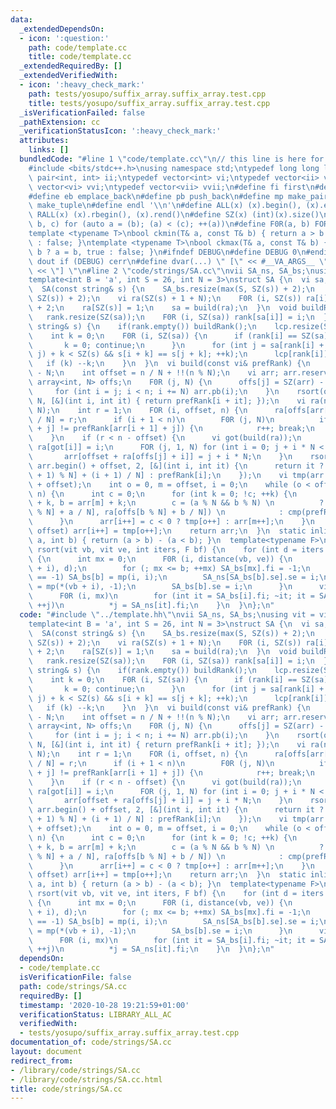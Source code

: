 ```yaml
---
data:
  _extendedDependsOn:
  - icon: ':question:'
    path: code/template.cc
    title: code/template.cc
  _extendedRequiredBy: []
  _extendedVerifiedWith:
  - icon: ':heavy_check_mark:'
    path: tests/yosupo/suffix_array.suffix_array.test.cpp
    title: tests/yosupo/suffix_array.suffix_array.test.cpp
  _isVerificationFailed: false
  _pathExtension: cc
  _verificationStatusIcon: ':heavy_check_mark:'
  attributes:
    links: []
  bundledCode: "#line 1 \"code/template.cc\"\n// this line is here for a reason\n\
    #include <bits/stdc++.h>\nusing namespace std;\ntypedef long long ll;\ntypedef\
    \ pair<int, int> ii;\ntypedef vector<int> vi;\ntypedef vector<ii> vii;\ntypedef\
    \ vector<vi> vvi;\ntypedef vector<vii> vvii;\n#define fi first\n#define se second\n\
    #define eb emplace_back\n#define pb push_back\n#define mp make_pair\n#define mt\
    \ make_tuple\n#define endl '\\n'\n#define ALL(x) (x).begin(), (x).end()\n#define\
    \ RALL(x) (x).rbegin(), (x).rend()\n#define SZ(x) (int)(x).size()\n#define FOR(a,\
    \ b, c) for (auto a = (b); (a) < (c); ++(a))\n#define F0R(a, b) FOR (a, 0, (b))\n\
    template <typename T>\nbool ckmin(T& a, const T& b) { return a > b ? a = b, true\
    \ : false; }\ntemplate <typename T>\nbool ckmax(T& a, const T& b) { return a <\
    \ b ? a = b, true : false; }\n#ifndef DEBUG\n#define DEBUG 0\n#endif\n#define\
    \ dout if (DEBUG) cerr\n#define dvar(...) \" [\" << #__VA_ARGS__ \": \" << (__VA_ARGS__)\
    \ << \"] \"\n#line 2 \"code/strings/SA.cc\"\nvii SA_ns, SA_bs;\nusing vit = vi::iterator;\n\
    template<int B = 'a', int S = 26, int N = 3>\nstruct SA {\n  vi sa, rank, lcp;\n\
    \  SA(const string& s) {\n    SA_bs.resize(max(S, SZ(s)) + 2);\n    SA_ns.resize(max(S,\
    \ SZ(s)) + 2);\n    vi ra(SZ(s) + 1 + N);\n    F0R (i, SZ(s)) ra[i] = s[i] - B\
    \ + 2;\n    ra[SZ(s)] = 1;\n    sa = build(ra);\n  }\n  void buildRank() {\n \
    \   rank.resize(SZ(sa));\n    F0R (i, SZ(sa)) rank[sa[i]] = i;\n  }\n  void buildLcp(const\
    \ string& s) {\n    if(rank.empty()) buildRank();\n    lcp.resize(SZ(sa) - 1);\n\
    \    int k = 0;\n    F0R (i, SZ(sa)) {\n      if (rank[i] == SZ(sa) - 1) {\n \
    \       k = 0; continue;\n      }\n      for (int j = sa[rank[i] + 1]; max(i,\
    \ j) + k < SZ(s) && s[i + k] == s[j + k]; ++k);\n      lcp[rank[i]] = k;\n   \
    \   if (k) --k;\n    }\n  }\n  vi build(const vi& prefRank) {\n    int n = SZ(prefRank)\
    \ - N;\n    int offset = n / N + !!(n % N);\n    vi arr; arr.reserve(n);\n   \
    \ array<int, N> offs;\n    F0R (j, N) {\n      offs[j] = SZ(arr) - offset;\n \
    \     for (int i = j; i < n; i += N) arr.pb(i);\n    }\n    rsort(offset + ALL(arr),\
    \ N, [&](int i, int it) { return prefRank[i + it]; });\n    vi ra(n - offset +\
    \ N);\n    int r = 1;\n    FOR (i, offset, n) {\n      ra[offs[arr[i] % N] + arr[i]\
    \ / N] = r;\n      if (i + 1 < n)\n        F0R (j, N)\n          if (prefRank[arr[i]\
    \ + j] != prefRank[arr[i + 1] + j]) {\n            r++; break;\n          }\n\
    \    }\n    if (r < n - offset) {\n      vi got(build(ra));\n      F0R (i, SZ(got))\
    \ ra[got[i]] = i;\n      FOR (j, 1, N) for (int i = 0; j + i * N < n; ++i)\n \
    \       arr[offset + ra[offs[j] + i]] = j + i * N;\n    }\n    rsort(arr.begin(),\
    \ arr.begin() + offset, 2, [&](int i, int it) {\n      return it ? ra[offs[(i\
    \ + 1) % N] + (i + 1) / N] : prefRank[i];\n    });\n    vi tmp(arr.begin(), arr.begin()\
    \ + offset);\n    int o = 0, m = offset, i = 0;\n    while (o < offset && m <\
    \ n) {\n      int c = 0;\n      for (int k = 0; !c; ++k) {\n        int a = tmp[o]\
    \ + k, b = arr[m] + k;\n        c = (a % N && b % N) \n          ? cmp(ra[offs[a\
    \ % N] + a / N], ra[offs[b % N] + b / N]) \n            : cmp(prefRank[a], prefRank[b]);\n\
    \      }\n      arr[i++] = c < 0 ? tmp[o++] : arr[m++];\n    }\n    while (o <\
    \ offset) arr[i++] = tmp[o++];\n    return arr;\n  }\n  static inline int cmp(int\
    \ a, int b) { return (a > b) - (a < b); }\n  template<typename F>\n  static void\
    \ rsort(vit vb, vit ve, int iters, F bf) {\n    for (int d = iters - 1; ~d; --d)\
    \ {\n      int mx = 0;\n      F0R (i, distance(vb, ve)) {\n        int b = bf(*(vb\
    \ + i), d);\n        for (; mx <= b; ++mx) SA_bs[mx].fi = -1;\n        if (SA_bs[b].fi\
    \ == -1) SA_bs[b] = mp(i, i);\n        SA_ns[SA_bs[b].se].se = i;\n        SA_ns[i]\
    \ = mp(*(vb + i), -1);\n        SA_bs[b].se = i;\n      }\n      vit j = vb;\n\
    \      F0R (i, mx)\n        for (int it = SA_bs[i].fi; ~it; it = SA_ns[it].se,\
    \ ++j)\n          *j = SA_ns[it].fi;\n    }\n  }\n};\n"
  code: "#include \"../template.hh\"\nvii SA_ns, SA_bs;\nusing vit = vi::iterator;\n\
    template<int B = 'a', int S = 26, int N = 3>\nstruct SA {\n  vi sa, rank, lcp;\n\
    \  SA(const string& s) {\n    SA_bs.resize(max(S, SZ(s)) + 2);\n    SA_ns.resize(max(S,\
    \ SZ(s)) + 2);\n    vi ra(SZ(s) + 1 + N);\n    F0R (i, SZ(s)) ra[i] = s[i] - B\
    \ + 2;\n    ra[SZ(s)] = 1;\n    sa = build(ra);\n  }\n  void buildRank() {\n \
    \   rank.resize(SZ(sa));\n    F0R (i, SZ(sa)) rank[sa[i]] = i;\n  }\n  void buildLcp(const\
    \ string& s) {\n    if(rank.empty()) buildRank();\n    lcp.resize(SZ(sa) - 1);\n\
    \    int k = 0;\n    F0R (i, SZ(sa)) {\n      if (rank[i] == SZ(sa) - 1) {\n \
    \       k = 0; continue;\n      }\n      for (int j = sa[rank[i] + 1]; max(i,\
    \ j) + k < SZ(s) && s[i + k] == s[j + k]; ++k);\n      lcp[rank[i]] = k;\n   \
    \   if (k) --k;\n    }\n  }\n  vi build(const vi& prefRank) {\n    int n = SZ(prefRank)\
    \ - N;\n    int offset = n / N + !!(n % N);\n    vi arr; arr.reserve(n);\n   \
    \ array<int, N> offs;\n    F0R (j, N) {\n      offs[j] = SZ(arr) - offset;\n \
    \     for (int i = j; i < n; i += N) arr.pb(i);\n    }\n    rsort(offset + ALL(arr),\
    \ N, [&](int i, int it) { return prefRank[i + it]; });\n    vi ra(n - offset +\
    \ N);\n    int r = 1;\n    FOR (i, offset, n) {\n      ra[offs[arr[i] % N] + arr[i]\
    \ / N] = r;\n      if (i + 1 < n)\n        F0R (j, N)\n          if (prefRank[arr[i]\
    \ + j] != prefRank[arr[i + 1] + j]) {\n            r++; break;\n          }\n\
    \    }\n    if (r < n - offset) {\n      vi got(build(ra));\n      F0R (i, SZ(got))\
    \ ra[got[i]] = i;\n      FOR (j, 1, N) for (int i = 0; j + i * N < n; ++i)\n \
    \       arr[offset + ra[offs[j] + i]] = j + i * N;\n    }\n    rsort(arr.begin(),\
    \ arr.begin() + offset, 2, [&](int i, int it) {\n      return it ? ra[offs[(i\
    \ + 1) % N] + (i + 1) / N] : prefRank[i];\n    });\n    vi tmp(arr.begin(), arr.begin()\
    \ + offset);\n    int o = 0, m = offset, i = 0;\n    while (o < offset && m <\
    \ n) {\n      int c = 0;\n      for (int k = 0; !c; ++k) {\n        int a = tmp[o]\
    \ + k, b = arr[m] + k;\n        c = (a % N && b % N) \n          ? cmp(ra[offs[a\
    \ % N] + a / N], ra[offs[b % N] + b / N]) \n            : cmp(prefRank[a], prefRank[b]);\n\
    \      }\n      arr[i++] = c < 0 ? tmp[o++] : arr[m++];\n    }\n    while (o <\
    \ offset) arr[i++] = tmp[o++];\n    return arr;\n  }\n  static inline int cmp(int\
    \ a, int b) { return (a > b) - (a < b); }\n  template<typename F>\n  static void\
    \ rsort(vit vb, vit ve, int iters, F bf) {\n    for (int d = iters - 1; ~d; --d)\
    \ {\n      int mx = 0;\n      F0R (i, distance(vb, ve)) {\n        int b = bf(*(vb\
    \ + i), d);\n        for (; mx <= b; ++mx) SA_bs[mx].fi = -1;\n        if (SA_bs[b].fi\
    \ == -1) SA_bs[b] = mp(i, i);\n        SA_ns[SA_bs[b].se].se = i;\n        SA_ns[i]\
    \ = mp(*(vb + i), -1);\n        SA_bs[b].se = i;\n      }\n      vit j = vb;\n\
    \      F0R (i, mx)\n        for (int it = SA_bs[i].fi; ~it; it = SA_ns[it].se,\
    \ ++j)\n          *j = SA_ns[it].fi;\n    }\n  }\n};\n"
  dependsOn:
  - code/template.cc
  isVerificationFile: false
  path: code/strings/SA.cc
  requiredBy: []
  timestamp: '2020-10-28 19:21:59+01:00'
  verificationStatus: LIBRARY_ALL_AC
  verifiedWith:
  - tests/yosupo/suffix_array.suffix_array.test.cpp
documentation_of: code/strings/SA.cc
layout: document
redirect_from:
- /library/code/strings/SA.cc
- /library/code/strings/SA.cc.html
title: code/strings/SA.cc
---
```


